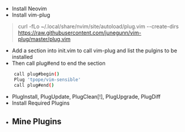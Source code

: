 - Install Neovim
- Install vim-plug
> curl -fLo ~/.local/share/nvim/site/autoload/plug.vim --create-dirs \
    https://raw.githubusercontent.com/junegunn/vim-plug/master/plug.vim
- Add a section into init.vim to call vim-plug and list the pulgins to be installed
- Then call plug#end to end the section
```bash
	call plug#begin()
	Plug 'tpope/vim-sensible'
	call plug#end()
```
- PlugInstall, PlugUpdate, PlugClean[!], PlugUpgrade, PlugDiff
- Install Required Plugins
- Mine Plugins
	-  
